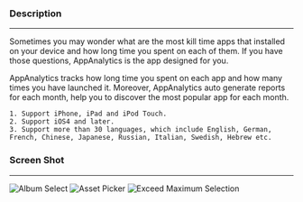 ### Description
---
Sometimes you may wonder what are the most kill time apps that installed on your device and how long time you spent on each of them. If you have those questions, AppAnalytics is the app designed for you.

AppAnalytics tracks how long time you spent on each app and how many times you have launched it. Moreover, AppAnalytics auto generate reports for each month, help you to discover the most popular app for each month.

```
1. Support iPhone, iPad and iPod Touch.
2. Support iOS4 and later.
3. Support more than 30 languages, which include English, German, French, Chinese, Japanese, Russian, Italian, Swedish, Hebrew etc. 
```
### Screen Shot
---
![Album Select](http://iamzcc.github.com/ELCImagePickerController/images/1.jpg)
![Asset Picker](http://iamzcc.github.com/ELCImagePickerController/images/2.jpg)
![Exceed Maximum Selection](http://iamzcc.github.com/ELCImagePickerController/images/3.jpg)